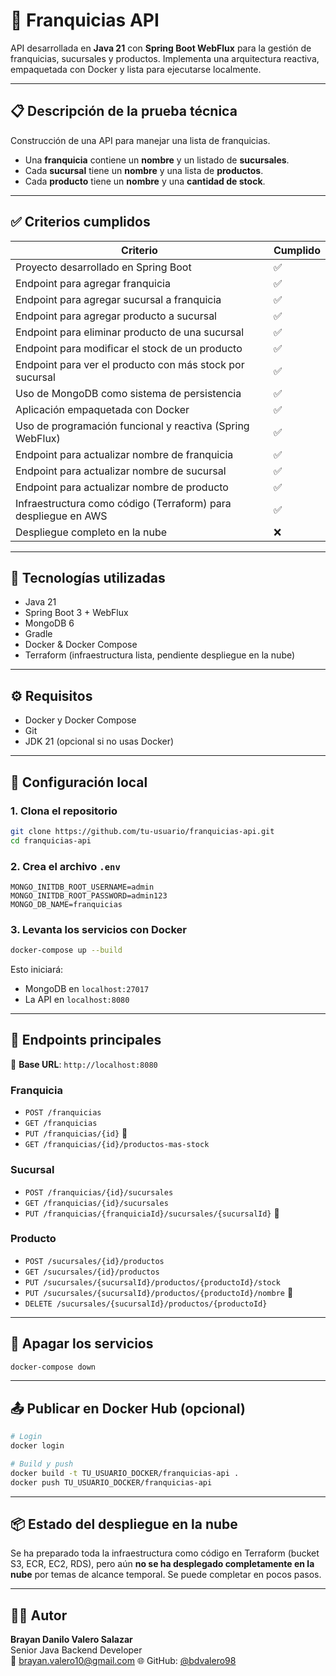 # 🏪 Franquicias API

API desarrollada en **Java 21** con **Spring Boot WebFlux** para la gestión de franquicias, sucursales y productos. Implementa una arquitectura reactiva, empaquetada con Docker y lista para ejecutarse localmente.

---

## 📋 Descripción de la prueba técnica

Construcción de una API para manejar una lista de franquicias.  
- Una **franquicia** contiene un **nombre** y un listado de **sucursales**.  
- Cada **sucursal** tiene un **nombre** y una lista de **productos**.  
- Cada **producto** tiene un **nombre** y una **cantidad de stock**.

---

## ✅ Criterios cumplidos

| Criterio                                                         | Cumplido |
|------------------------------------------------------------------|----------|
| Proyecto desarrollado en Spring Boot                             | ✅       |
| Endpoint para agregar franquicia                                 | ✅       |
| Endpoint para agregar sucursal a franquicia                      | ✅       |
| Endpoint para agregar producto a sucursal                        | ✅       |
| Endpoint para eliminar producto de una sucursal                  | ✅       |
| Endpoint para modificar el stock de un producto                  | ✅       |
| Endpoint para ver el producto con más stock por sucursal         | ✅       |
| Uso de MongoDB como sistema de persistencia                      | ✅       |
| Aplicación empaquetada con Docker                                | ✅       |
| Uso de programación funcional y reactiva (Spring WebFlux)        | ✅       |
| Endpoint para actualizar nombre de franquicia                    | ✅       |
| Endpoint para actualizar nombre de sucursal                      | ✅       |
| Endpoint para actualizar nombre de producto                      | ✅       |
| Infraestructura como código (Terraform) para despliegue en AWS   | ✅       |
| Despliegue completo en la nube                                   | ❌       |

---

## 🧰 Tecnologías utilizadas

- Java 21
- Spring Boot 3 + WebFlux
- MongoDB 6
- Gradle
- Docker & Docker Compose
- Terraform (infraestructura lista, pendiente despliegue en la nube)

---

## ⚙️ Requisitos

- Docker y Docker Compose
- Git
- JDK 21 (opcional si no usas Docker)

---

## 🔧 Configuración local

### 1. Clona el repositorio

```bash
git clone https://github.com/tu-usuario/franquicias-api.git
cd franquicias-api
```

### 2. Crea el archivo `.env`

```env
MONGO_INITDB_ROOT_USERNAME=admin
MONGO_INITDB_ROOT_PASSWORD=admin123
MONGO_DB_NAME=franquicias
```

### 3. Levanta los servicios con Docker

```bash
docker-compose up --build
```

Esto iniciará:
- MongoDB en `localhost:27017`
- La API en `localhost:8080`

---

## 🧪 Endpoints principales

📍 **Base URL**: `http://localhost:8080`

### Franquicia
- `POST /franquicias`
- `GET /franquicias`
- `PUT /franquicias/{id}` 🔁
- `GET /franquicias/{id}/productos-mas-stock`

### Sucursal
- `POST /franquicias/{id}/sucursales`
- `GET /franquicias/{id}/sucursales`
- `PUT /franquicias/{franquiciaId}/sucursales/{sucursalId}` 🔁

### Producto
- `POST /sucursales/{id}/productos`
- `GET /sucursales/{id}/productos`
- `PUT /sucursales/{sucursalId}/productos/{productoId}/stock`
- `PUT /sucursales/{sucursalId}/productos/{productoId}/nombre` 🔁
- `DELETE /sucursales/{sucursalId}/productos/{productoId}`

---

## 🧼 Apagar los servicios

```bash
docker-compose down
```

---

## 📤 Publicar en Docker Hub (opcional)

```bash
# Login
docker login

# Build y push
docker build -t TU_USUARIO_DOCKER/franquicias-api .
docker push TU_USUARIO_DOCKER/franquicias-api
```

---

## 📦 Estado del despliegue en la nube

Se ha preparado toda la infraestructura como código en Terraform (bucket S3, ECR, EC2, RDS), pero aún **no se ha desplegado completamente en la nube** por temas de alcance temporal. Se puede completar en pocos pasos.

---


## 👨‍💻 Autor

**Brayan Danilo Valero Salazar**  
Senior Java Backend Developer  
📧 brayan.valero10@gmail.com
🌐 GitHub: [@bdvalero98](https://github.com/bdvalero98)
